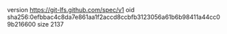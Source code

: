 version https://git-lfs.github.com/spec/v1
oid sha256:0efbbac4c8da7e861aa1f2accd8ccbfb3123056a61b6b98411a44cc09b216600
size 2137
